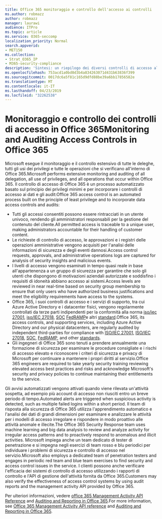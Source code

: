 ```yaml
---
title: Office 365 monitoraggio e controllo dell'accesso ai controlli
ms.author: robmazz
author: robmazz
manager: laurawi
audience: ITPro
ms.topic: article
ms.service: O365-seccomp
localization_priority: Normal
search.appverid:
- MET150
ms.collection:
- Strat_O365_IP
- M365-security-compliance
description: 'Sintesi: un riepilogo dei diversi controlli di accesso al monitoraggio e di controllo disponibili in Office 365.'
ms.openlocfilehash: 753acd1a0bd0d3b4a834263071d431b63836f399
ms.sourcegitcommit: 0017dc6a5f81c165d9dfd88be39a6bb17856582e
ms.translationtype: MT
ms.contentlocale: it-IT
ms.lasthandoff: 04/23/2019
ms.locfileid: "32262538"
---
```

# <a name="monitoring-and-auditing-access-controls-in-office-365"></a><span data-ttu-id="cdca4-103">Monitoraggio e controllo dei controlli di accesso in Office 365</span><span class="sxs-lookup"><span data-stu-id="cdca4-103">Monitoring and Auditing Access Controls in Office 365</span></span>

<span data-ttu-id="cdca4-104">Microsoft esegue il monitoraggio e il controllo estensivo di tutte le deleghe, tutti gli usi dei privilegi e tutte le operazioni che si verificano all'interno di Office 365.</span><span class="sxs-lookup"><span data-stu-id="cdca4-104">Microsoft performs extensive monitoring and auditing of all delegation, all use of privileges, and all operations that occur within Office 365.</span></span> <span data-ttu-id="cdca4-105">Il controllo di accesso di Office 365 è un processo automatizzato basato sul principio dei privilegi minimi e per incorporare i controlli di accesso ai dati e gli audit:</span><span class="sxs-lookup"><span data-stu-id="cdca4-105">Office 365 access control is an automated process built on the principle of least privilege and to incorporate data access controls and audits:</span></span>
- <span data-ttu-id="cdca4-106">Tutti gli accessi consentiti possono essere rintracciati in un utente univoco, rendendo gli amministratori responsabili per la gestione del contenuto del cliente.</span><span class="sxs-lookup"><span data-stu-id="cdca4-106">All permitted access is traceable to a unique user, making administrators accountable for their handling of customer content.</span></span>
- <span data-ttu-id="cdca4-107">Le richieste di controllo di accesso, le approvazioni e i registri delle operazioni amministrative vengono acquisiti per l'analisi delle informazioni di sicurezza e degli eventi dannosi.</span><span class="sxs-lookup"><span data-stu-id="cdca4-107">Access control requests, approvals, and administrative operations logs are captured for analysis of security insights and malicious events.</span></span>
- <span data-ttu-id="cdca4-108">I livelli di accesso vengono esaminati in tempo quasi reale in base all'appartenenza a un gruppo di sicurezza per garantire che solo gli utenti che dispongono di motivazioni aziendali autorizzate e soddisfino i requisiti di idoneità abbiano accesso ai sistemi.</span><span class="sxs-lookup"><span data-stu-id="cdca4-108">Access levels are reviewed in near real-time based on security group membership to ensure that only users who have authorized business justifications and meet the eligibility requirements have access to the systems.</span></span>
- <span data-ttu-id="cdca4-109">Office 365, i suoi controlli di accesso e i servizi di supporto, tra cui Azure Active Directory e i datacenter fisici, vengono regolarmente controllati da terze parti indipendenti per la conformità alla norma [iso/iec 27001](https://www.microsoft.com/en-us/TrustCenter/Compliance/iso-iec-27001), [iso/IEC 27018](https://www.microsoft.com/en-us/TrustCenter/Compliance/iso-iec-27018), [SOC](https://www.microsoft.com/en-us/TrustCenter/Compliance/SOC) [FedRAMP](https://www.microsoft.com/en-us/TrustCenter/Compliance/FedRAMP)e altri [standard](https://www.microsoft.com/en-us/TrustCenter/Compliance?service=Office#Icons).</span><span class="sxs-lookup"><span data-stu-id="cdca4-109">Office 365, its access controls, and supporting services, including Azure Active Directory and our physical datacenters, are regularly audited by independent third-parties for compliance with [ISO/IEC 27001](https://www.microsoft.com/en-us/TrustCenter/Compliance/iso-iec-27001), [ISO/IEC 27018](https://www.microsoft.com/en-us/TrustCenter/Compliance/iso-iec-27018), [SOC](https://www.microsoft.com/en-us/TrustCenter/Compliance/SOC), [FedRAMP](https://www.microsoft.com/en-us/TrustCenter/Compliance/FedRAMP), and other [standards](https://www.microsoft.com/en-us/TrustCenter/Compliance?service=Office#Icons).</span></span>
- <span data-ttu-id="cdca4-110">Gli ingegneri di Office 365 sono tenuti a prendere annualmente una formazione di sicurezza per esaminare le procedure consigliate e i rischi di accesso elevato e riconoscere i criteri di sicurezza e privacy di Microsoft per continuare a mantenere i propri diritti al servizio.</span><span class="sxs-lookup"><span data-stu-id="cdca4-110">Office 365 engineers are required to take yearly security training reviewing elevated access best practices and risks and acknowledge Microsoft's security and privacy policies to continue maintaining their entitlements to the service.</span></span>

<span data-ttu-id="cdca4-111">Gli avvisi automatizzati vengono attivati quando viene rilevata un'attività sospetta, ad esempio più account di accesso non riusciti entro un breve periodo di tempo.</span><span class="sxs-lookup"><span data-stu-id="cdca4-111">Automated alerts are triggered when suspicious activity is detected, such as multiple failed logins within a short period.</span></span> <span data-ttu-id="cdca4-112">Il team di risposta alla sicurezza di Office 365 utilizza l'apprendimento automatico e l'analisi dei dati di grandi dimensioni per esaminare e analizzare le attività per i modelli di accesso irregolare e rispondere in modo proattivo alle attività anomale e illecite.</span><span class="sxs-lookup"><span data-stu-id="cdca4-112">The Office 365 Security Response team uses machine learning and big data analysis to review and analyze activity for irregular access patterns and to proactively respond to anomalous and illicit activities.</span></span> <span data-ttu-id="cdca4-113">Microsoft impiega anche un team dedicato di tester di penetrazione e si impegna negli esercizi di team rosso e blu periodici per individuare i problemi di sicurezza e controllo di accesso nel servizio.</span><span class="sxs-lookup"><span data-stu-id="cdca4-113">Microsoft also employs a dedicated team of penetration testers and engages in periodic red team and blue team exercises to find security and access control issues in the service.</span></span> <span data-ttu-id="cdca4-114">I clienti possono anche verificare l'efficacia dei sistemi di controllo di accesso utilizzando i rapporti di controllo e l'API di gestione dell'attività fornita da Office 365.</span><span class="sxs-lookup"><span data-stu-id="cdca4-114">Customers may also verify the effectiveness of access control systems by using audit reports and the management activity API provided by Office 365.</span></span> 

<span data-ttu-id="cdca4-115">Per ulteriori informazioni, vedere [office 365 Management Activity API Reference](https://msdn.microsoft.com/en-us/library/office/mt227394.aspx) and [Auditing and Reporting in Office 365](office-365-auditing-and-reporting-overview.md).</span><span class="sxs-lookup"><span data-stu-id="cdca4-115">For more information, see [Office 365 Management Activity API reference](https://msdn.microsoft.com/en-us/library/office/mt227394.aspx) and [Auditing and Reporting in Office 365](office-365-auditing-and-reporting-overview.md).</span></span>
